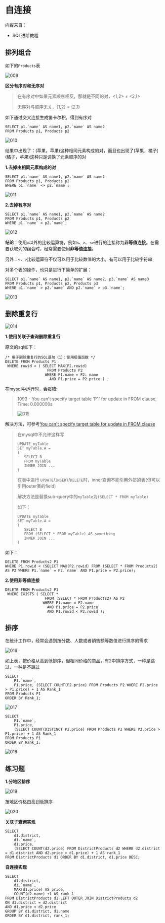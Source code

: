 # 自连接

内容来自：

+ SQL进阶教程

## 排列组合

如下的`Products`表

![009](https://github.com/winfredzen/JavaEE-Basic/blob/master/MySQL/images/009.png)

**区分有序对和无序对**

> 在有序对中如果元素顺序相反，那就是不同的对，<1,2> ≠ <2,1>
>
> 无序对与顺序无关，{1,2} = {2,1}

如下通过交叉连接生成笛卡尔积，得到有序对

```mysql
SELECT p1.`name` AS name1, p2.`name` AS name2 
FROM Products p1, Products p2
```

![010](https://github.com/winfredzen/JavaEE-Basic/blob/master/MySQL/images/010.png)

结果中出现了：(苹果，苹果)这种相同元素构成的对，而且也出现了(苹果，橘子) (橘子，苹果)这种只是调换了元素顺序的对

**1.去掉由相同元素构成的对**

```mysql
SELECT p1.`name` AS name1, p2.`name` AS name2 
FROM Products p1, Products p2
WHERE p1.`name` <> p2.`name`;
```

![011](https://github.com/winfredzen/JavaEE-Basic/blob/master/MySQL/images/011.png)

**2.去掉有序对**

```mysql
SELECT p1.`name` AS name1, p2.`name` AS name2 
FROM Products p1, Products p2
WHERE p1.`name` > p2.`name`;
```

![012](https://github.com/winfredzen/JavaEE-Basic/blob/master/MySQL/images/012.png)

**结论**：使用`=`以外的比较运算符，例如`<`、`>`、`<>`进行的连接称为**非等值连接**。在需要获取列的组合时，经常需要使用**非等值连接**。

另外：`<`、`>`比较运算符不仅可以用于比较数值的大小，有可以用于比较字符串



对多个表的操作，也只是进行下简单的扩展：

```mysql
SELECT p1.`name` AS name1, p2.`name` AS name2, p3.`name` AS name3
FROM Products p1, Products p2, Products p3
WHERE p1.`name` > p2.`name` AND p2.`name` > p3.`name`;
```

![013](https://github.com/winfredzen/JavaEE-Basic/blob/master/MySQL/images/013.png)



## 删除重复行

![014](https://github.com/winfredzen/JavaEE-Basic/blob/master/MySQL/images/014.png)

**1.使用关联子查询删除重复行**

原文的sql如下：

```mysql
/* 用于删除重复行的SQL语句（1）：使用极值函数 */
DELETE FROM Products P1
 WHERE rowid < ( SELECT MAX(P2.rowid)
                   FROM Products P2
                  WHERE P1.name = P2. name
                    AND P1.price = P2.price ) ;
```

在mysql中运行时，会报错:

> 1093 - You can't specify target table 'P1' for update in FROM clause, Time: 0.000000s
>
> ![015](https://github.com/winfredzen/JavaEE-Basic/blob/master/MySQL/images/015.png)

解决方法，可参考[You can't specify target table for update in FROM clause](https://stackoverflow.com/questions/4429319/you-cant-specify-target-table-for-update-in-from-clause)

>在mysql中不允许这样写
>
>```mysql
>UPDATE myTable
>SET myTable.A =
>(
>    SELECT B
>    FROM myTable
>    INNER JOIN ...
>)
>```
>
>在表中进行 `UPDATE`/`INSERT`/`DELETE`时，inner查询不能引用外部的表(但可以引用outer表的field)
>
>解决方法是替换sub-query中的`myTable`为`(SELECT * FROM myTable)`
>
>如下：
>
>```mysql
>UPDATE myTable
>SET myTable.A =
>(
>    SELECT B
>    FROM (SELECT * FROM myTable) AS something
>    INNER JOIN ...
>)
>```

如下：

```mysql
DELETE FROM Products2 P1
WHERE P1.rowid < (SELECT MAX(P2.rowid) FROM (SELECT * FROM Products2) AS P2 WHERE P1.`name` = P2.`name` AND P1.price = P2.price);
```

**2.使用非等值连接**

```mysql
DELETE FROM Products2 P1
 WHERE EXISTS ( SELECT *
                  FROM (SELECT * FROM Products2) AS P2
                 WHERE P1.name = P2.name
                   AND P1.price = P2.price
                   AND P1.rowid < P2.rowid );
```



## 排序

在统计工作中，经常会遇到按分数、人数或者销售额等数值进行排序的需求

![016](https://github.com/winfredzen/JavaEE-Basic/blob/master/MySQL/images/016.png)

如上表，按价格从高到低排序，但相同价格的商品，有2中排序方式，一种是跳过，一种是不跳过

```mysql
SELECT 
	P1.`name`, 
	P1.price, (SELECT COUNT(P2.price) FROM Products P2 WHERE P2.price > P1.price) + 1 AS Rank_1 
FROM Products P1 
ORDER BY Rank_1;
```

![017](https://github.com/winfredzen/JavaEE-Basic/blob/master/MySQL/images/017.png)

```mysql
SELECT 
	P1.`name`, 
	P1.price, 
	(SELECT COUNT(DISTINCT P2.price) FROM Products P2 WHERE P2.price > P1.price) + 1 AS Rank_1 
FROM Products P1 
ORDER BY Rank_1;
```

![018](https://github.com/winfredzen/JavaEE-Basic/blob/master/MySQL/images/018.png)



## 练习题

**1.分地区排序**

![019](https://github.com/winfredzen/JavaEE-Basic/blob/master/MySQL/images/019.png)

按地区价格由高到低排序

![020](https://github.com/winfredzen/JavaEE-Basic/blob/master/MySQL/images/020.png)

**关联子查询实现**

```mysql
SELECT 
	d1.district, 
	d1.`name`, 
	d1.price, 
	(SELECT COUNT(d2.price) FROM DistrictProducts d2 WHERE d2.district = d1.district AND d2.price > d1.price) + 1 AS rank_1
FROM DistrictProducts d1 ORDER BY d1.district, d1.price DESC;
```

**自连接实现**

```mysql
SELECT 
	d1.district, 
	d1.`name`,
	MAX(d1.price) AS price, 
	COUNT(d2.name) +1 AS rank_1
FROM DistrictProducts d1 LEFT OUTER JOIN DistrictProducts d2 
ON d1.district = d2.district 
AND d1.price < d2.price
GROUP BY d1.district, d1.name
ORDER BY d1.district, rank_1;
```

